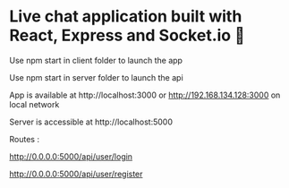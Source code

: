 # Live chat application built with React, Express and Socket.io :rocket:

Use npm start in client folder to launch the app 

Use npm start in server folder to launch the api

App is available at http://localhost:3000 or http://192.168.134.128:3000 on local network

Server is accessible at http://localhost:5000

Routes : 

http://0.0.0.0:5000/api/user/login

http://0.0.0.0:5000/api/user/register
